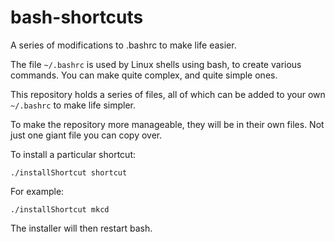# bash-shortcuts
A series of modifications to .bashrc to make life easier.

The file ```~/.bashrc``` is used by Linux shells using bash, to create various commands. You can make quite complex, and quite simple ones.

This repository holds a series of files, all of which can be added to your own ```~/.bashrc``` to make life simpler.

To make the repository more manageable, they will be in their own files. Not just one giant file you can copy over.

To install a particular shortcut:
```
./installShortcut shortcut
```

For example:
```
./installShortcut mkcd
```

The installer will then restart bash.
